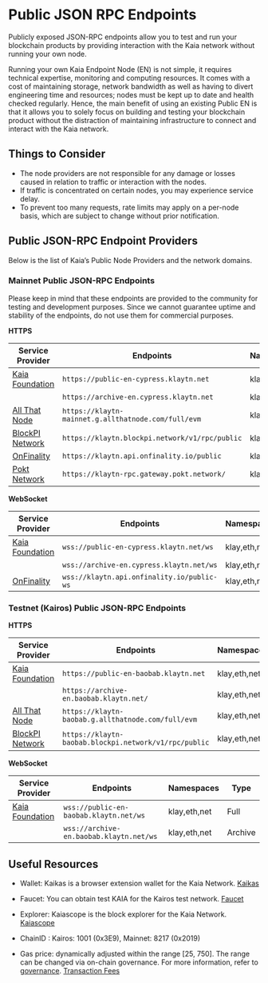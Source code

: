 # Public JSON RPC Endpoints

Publicly exposed JSON-RPC endpoints allow you to test and run your blockchain products by providing interaction with the Kaia network without running your own node.

Running your own Kaia Endpoint Node (EN) is not simple, it requires technical expertise, monitoring and computing resources. It comes with a cost of maintaining storage, network bandwidth as well as having to divert engineering time and resources; nodes must be kept up to date and health checked regularly. Hence, the main benefit of using an existing Public EN is that it allows you to solely focus on building and testing your blockchain product without the distraction of maintaining infrastructure to connect and interact with the Kaia network.

## Things to Consider

- The node providers are not responsible for any damage or losses caused in relation to traffic or interaction with the nodes.
- If traffic is concentrated on certain nodes, you may experience service delay.
- To prevent too many requests, rate limits may apply on a per-node basis, which are subject to change without prior notification.

## Public JSON-RPC Endpoint Providers

Below is the list of Kaia’s Public Node Providers and the network domains.

### Mainnet Public JSON-RPC Endpoints

Please keep in mind that these endpoints are provided to the community for testing and development purposes.
Since we cannot guarantee uptime and stability of the endpoints, do not use them for commercial purposes.

**HTTPS**

| Service Provider                                 | Endpoints                                           | Namespaces   | Type    |
| ------------------------------------------------ | --------------------------------------------------- | ------------ | ------- |
| [Kaia Foundation](https://www.klaytn.foundation) | `https://public-en-cypress.klaytn.net`              | klay,eth,net | Full    |
|                                                  | `https://archive-en.cypress.klaytn.net`             | klay,eth,net | Archive |
| [All That Node](www.allthatnode.com)             | `https://klaytn-mainnet.g.allthatnode.com/full/evm` | klay,eth,net | Full    |
| [BlockPI Network](https://blockpi.io/)           | `https://klaytn.blockpi.network/v1/rpc/public`      | klay,eth,net | Full    |
| [OnFinality](https://onfinality.io/)             | `https://klaytn.api.onfinality.io/public`           | klay,eth,net | Full    |
| [Pokt Network](https://pokt.network/)            | `https://klaytn-rpc.gateway.pokt.network/`          | klay,eth,net | Full    |

**WebSocket**

| Service Provider                                 | Endpoints                                  | Namespaces   | Type    |
| ------------------------------------------------ | ------------------------------------------ | ------------ | ------- |
| [Kaia Foundation](https://www.klaytn.foundation) | `wss://public-en-cypress.klaytn.net/ws`    | klay,eth,net | Full    |
|                                                  | `wss://archive-en.cypress.klaytn.net/ws`   | klay,eth,net | Archive |
| [OnFinality](https://onfinality.io/)             | `wss://klaytn.api.onfinality.io/public-ws` | klay,eth,net | Full    |

### Testnet (Kairos) Public JSON-RPC Endpoints

**HTTPS**

| Service Provider                                 | Endpoints                                             | Namespaces   | Type    |
| ------------------------------------------------ | ----------------------------------------------------- | ------------ | ------- |
| [Kaia Foundation](https://www.klaytn.foundation) | `https://public-en-baobab.klaytn.net`                 | klay,eth,net | Full    |
|                                                  | `https://archive-en.baobab.klaytn.net/`               | klay,eth,net | Archive |
| [All That Node](www.allthatnode.com)             | `https://klaytn-baobab.g.allthatnode.com/full/evm`    | klay,eth,net | Full    |
| [BlockPI Network](https://blockpi.io/)           | `https://klaytn-baobab.blockpi.network/v1/rpc/public` | klay,eth,net | Full    |

**WebSocket**

| Service Provider                                 | Endpoints                               | Namespaces   | Type    |
| ------------------------------------------------ | --------------------------------------- | ------------ | ------- |
| [Kaia Foundation](https://www.klaytn.foundation) | `wss://public-en-baobab.klaytn.net/ws`  | klay,eth,net | Full    |
|                                                  | `wss://archive-en.baobab.klaytn.net/ws` | klay,eth,net | Archive |

## Useful Resources

- Wallet: Kaikas is a browser extension wallet for the Kaia Network.
  [Kaikas](../../build/tools/wallets/kaikas.md)

- Faucet: You can obtain test KAIA for the Kairos test network.
  [Faucet](../../build/tools/wallets/kaia-wallet.md#how-to-receive-kairos-testnet-klay)

- Explorer: Kaiascope is the block explorer for the Kaia Network.
  [Kaiascope](../../build/tools/block-explorers/kaiascope.md)

- ChainID : Kairos: 1001 (0x3E9), Mainnet: 8217 (0x2019)

- Gas price: dynamically adjusted within the range [25, 750]. The range can be changed via on-chain governance. For more information, refer to [governance](../../json-rpc/governance/chain-config).
  [Transaction Fees](../../learn/transaction-fees/transaction-fees.md)
